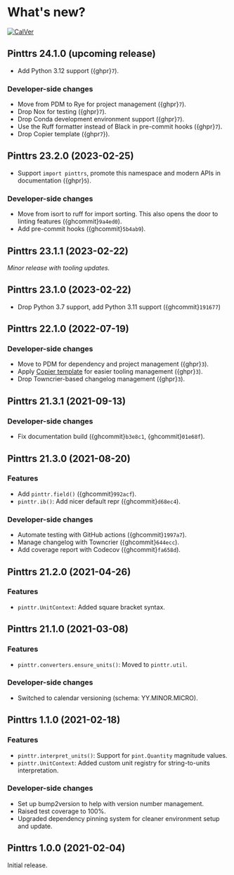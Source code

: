 # What's new?

[![CalVer](https://img.shields.io/badge/calver-YY.MINOR.MICRO-blue?style=flat-square)](https://calver.org/)

## Pinttrs 24.1.0 (upcoming release)

* Add Python 3.12 support ({ghpr}`7`).

### Developer-side changes

* Move from PDM to Rye for project management ({ghpr}`7`).
* Drop Nox for testing ({ghpr}`7`).
* Drop Conda development environment support ({ghpr}`7`).
* Use the Ruff formatter instead of Black in pre-commit hooks ({ghpr}`7`).
* Drop Copier template ({ghpr`7`}).

## Pinttrs 23.2.0 (2023-02-25)

* Support `import pinttrs`, promote this namespace and modern APIs in documentation ({ghpr}`5`).

### Developer-side changes

* Move from isort to ruff for import sorting. This also opens the door to linting features ({ghcommit}`9a4ed0`).
* Add pre-commit hooks ({ghcommit}`5b4ab9`).

## Pinttrs 23.1.1 (2023-02-22)

*Minor release with tooling updates.*

## Pinttrs 23.1.0 (2023-02-22)

* Drop Python 3.7 support, add Python 3.11 support ({ghcommit}`191677`)

## Pinttrs 22.1.0 (2022-07-19)

### Developer-side changes

* Move to PDM for dependency and project management ({ghpr}`3`).
* Apply [Copier template](https://github.com/leroyvn/copier-pdm) for easier
  tooling management ({ghpr}`3`).
* Drop Towncrier-based changelog management ({ghpr}`3`).

## Pinttrs 21.3.1 (2021-09-13)

### Developer-side changes

* Fix documentation build ({ghcommit}`b3e8c1`, {ghcommit}`01e68f`).

## Pinttrs 21.3.0 (2021-08-20)

### Features

* Add ``pinttr.field()`` ({ghcommit}`992acf`).
* ``pinttr.ib()``: Add nicer default repr ({ghcommit}`d68ec4`).

### Developer-side changes

* Automate testing with GitHub actions ({ghcommit}`1997a7`).
* Manage changelog with Towncrier ({ghcommit}`644ecc`).
* Add coverage report with Codecov ({ghcommit}`fa658d`).

## Pinttrs 21.2.0 (2021-04-26)

### Features

* ``pinttr.UnitContext``: Added square bracket syntax.

## Pinttrs 21.1.0 (2021-03-08)

### Features

* ``pinttr.converters.ensure_units()``: Moved to ``pinttr.util``.

### Developer-side changes

* Switched to calendar versioning (schema: YY.MINOR.MICRO).

## Pinttrs 1.1.0 (2021-02-18)

### Features

* ``pinttr.interpret_units()``: Support for ``pint.Quantity`` magnitude values.
* ``pinttr.UnitContext``: Added custom unit registry for string-to-units interpretation.

### Developer-side changes

* Set up bump2version to help with version number management.
* Raised test coverage to 100%.
* Upgraded dependency pinning system for cleaner environment setup and update.

## Pinttrs 1.0.0 (2021-02-04)

Initial release.

